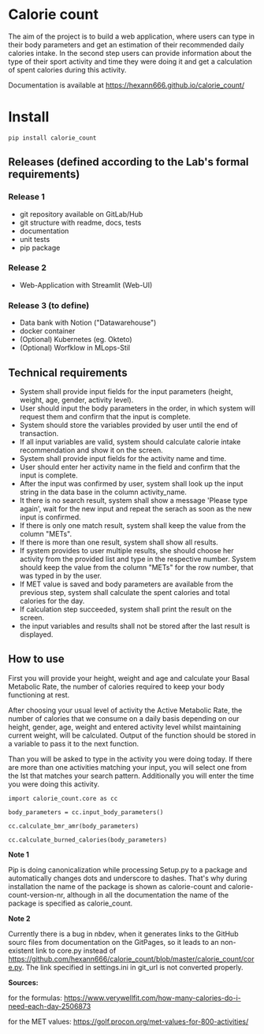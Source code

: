 # Calorie count



The aim of the project is to build a web application, where users can type in their body parameters and get an estimation of their recommended daily calories intake. In the second step users can provide information about the type of their sport activity and time they were doing it and get a calculation of spent calories during this activity.

Documentation is available at https://hexann666.github.io/calorie_count/

# Install

`pip install calorie_count`

## Releases (defined according to the Lab's formal requirements)

### Release 1

- git repository available on GitLab/Hub
- git structure with readme, docs, tests
- documentation
- unit tests
- pip package

### Release 2

- Web-Application with Streamlit (Web-UI)

### Release 3 (to define)

- Data bank with Notion ("Datawarehouse") 
- docker container
- (Optional) Kubernetes (eg. Okteto)
- (Optional) Worfklow in MLops-Stil

## Technical requirements

- System shall provide input fields for the input parameters (height, weight, age, gender, activity level).
- User should input the body parameters in the order, in which system will request them and confirm that the input is complete.
- System should store the variables provided by user until the end of transaction.
- If all input variables are valid, system should calculate calorie intake recommendation and show it on the screen.
- System shall provide input fields for the activity name and time.
- User should enter her activity name in the field and confirm that the input is complete.
- After the input was confirmed by user, system shall look up the input string in the data base in the column activity_name.
- It there is no search result, system shall show a message 'Please type again', wait for the new input and repeat the serach as soon as the new input is confirmed.
- If there is only one match result, system shall keep the value from the column "METs".
- If there is more than one result, system shall show all results.
- If system provides to user multiple results, she should choose her activity from the provided list and type in the respective number. System should keep the value from the column "METs" for the row number, that was typed in by the user.
- If MET value is saved and body parameters are available from the previous step, system shall calculate the spent calories and total calories for the day.
- If calculation step succeeded, system shall print the result on the screen.
- the input variables and results shall not be stored after the last result is displayed.

## How to use

First you will provide your height, weight and age and calculate your Basal Metabolic Rate, the number of calories required to keep your body functioning at rest.

After choosing your usual level of activity the Active Metabolic Rate, the number of calories that we consume on a daily basis depending on our height, gender, age, weight and entered activity level whilst maintaining current weight, will be calculated. Output of the function should be stored in a variable to pass it to the next function.

Than you will be asked to type in the activity you were doing today. If there are more than one activities matching your input, you will select one from the lst that matches your search pattern. Additionally you will enter the time you were doing this activity.

`import calorie_count.core as cc`

`body_parameters = cc.input_body_parameters()`

`cc.calculate_bmr_amr(body_parameters)`

`cc.calculate_burned_calories(body_parameters)`

**Note 1**

Pip is doing canonicalization while processing Setup.py to a package and automatically changes dots and underscore to dashes. That's why during installation the name of the package is shown as calorie-count and calorie-count-version-nr, although in all the documentation the name of the package is specified as calorie_count.

**Note 2**

Currently there is a bug in nbdev, when it generates links to the GitHub sourc files from documentation on the GitPages, so it leads to an non-existent link to core.py instead of https://github.com/hexann666/calorie_count/blob/master/calorie_count/core.py. The link specified in settings.ini in git_url is not converted properly.

**Sources:**

for the formulas:    https://www.verywellfit.com/how-many-calories-do-i-need-each-day-2506873

for the MET values:  https://golf.procon.org/met-values-for-800-activities/
